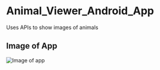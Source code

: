# Animal_Viewer_Android_App
Uses APIs to show images of animals
## Image of App
![Image of app](https://i.gyazo.com/8925f13292f637fbdcdbe24ceacac4c1.png)
